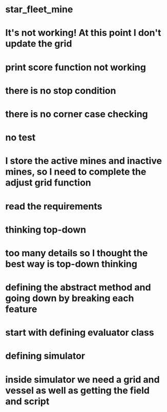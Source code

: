 # star_fleet_mine
# It's not working! At this point I don't update the grid
# print score function not working
# there is no stop condition
# there is no corner case checking
# no test
# I store the active mines and inactive mines, so I need to complete the adjust grid function


# read the requirements
# thinking top-down
# too many details so I thought the best way is top-down thinking
# defining the abstract method and going down by breaking each feature
# start with defining evaluator class
# defining simulator
# inside simulator we need a grid and vessel as well as getting the field and script
